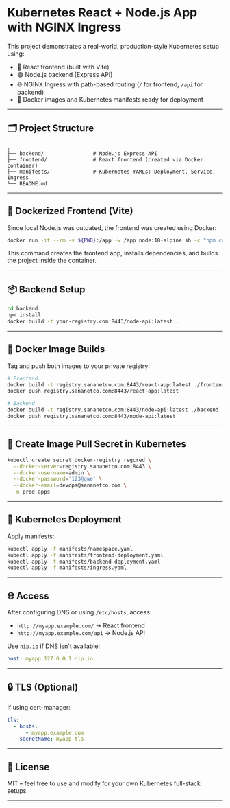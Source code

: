 # Kubernetes React + Node.js App with NGINX Ingress

This project demonstrates a real-world, production-style Kubernetes setup using:

- 🔷 React frontend (built with Vite)
- 🟢 Node.js backend (Express API)
- 🌐 NGINX Ingress with path-based routing (`/` for frontend, `/api` for backend)
- 🐳 Docker images and Kubernetes manifests ready for deployment

---

## 🗂 Project Structure

```
.
├── backend/                # Node.js Express API
├── frontend/               # React frontend (created via Docker container)
├── manifests/              # Kubernetes YAMLs: Deployment, Service, Ingress
└── README.md
```

---

## 🐳 Dockerized Frontend (Vite)

Since local Node.js was outdated, the frontend was created using Docker:

```bash
docker run -it --rm -v ${PWD}:/app -w /app node:18-alpine sh -c "npm create vite@latest frontend -- --template react"
```

This command creates the frontend app, installs dependencies, and builds the project inside the container.

---

## 📦 Backend Setup

```bash
cd backend
npm install
docker build -t your-registry.com:8443/node-api:latest .
```

---

## 🚢 Docker Image Builds

Tag and push both images to your private registry:
```bash
# Frontend
docker build -t registry.sananetco.com:8443/react-app:latest ./frontend
docker push registry.sananetco.com:8443/react-app:latest

# Backend
docker build -t registry.sananetco.com:8443/node-api:latest ./backend
docker push registry.sananetco.com:8443/node-api:latest
```

---

## 🔐 Create Image Pull Secret in Kubernetes

```bash
kubectl create secret docker-registry regcred \
  --docker-server=registry.sananetco.com:8443 \
  --docker-username=admin \
  --docker-password='123@qwe' \
  --docker-email=devops@sananetco.com \
  -n prod-apps
```

---

## 🚀 Kubernetes Deployment

Apply manifests:

```bash
kubectl apply -f manifests/namespace.yaml
kubectl apply -f manifests/frontend-deployment.yaml
kubectl apply -f manifests/backend-deployment.yaml
kubectl apply -f manifests/ingress.yaml
```

---

## 🌐 Access

After configuring DNS or using `/etc/hosts`, access:

- `http://myapp.example.com/` → React frontend
- `http://myapp.example.com/api` → Node.js API

Use `nip.io` if DNS isn't available:

```yaml
host: myapp.127.0.0.1.nip.io
```

---

## 🔒 TLS (Optional)

If using cert-manager:

```yaml
tls:
  - hosts:
      - myapp.example.com
    secretName: myapp-tls
```

---

## 📘 License

MIT – feel free to use and modify for your own Kubernetes full-stack setups.

---

